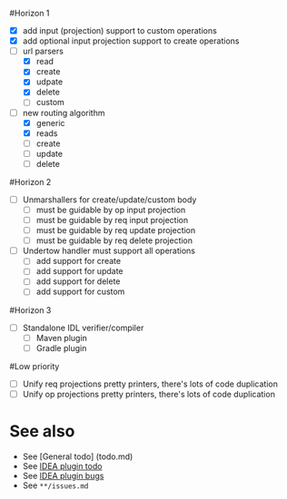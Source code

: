 #Horizon 1
- [x] add input (projection) support to custom operations
- [x] add optional input projection support to create operations
- [ ] url parsers
  - [x] read
  - [x] create
  - [x] udpate
  - [x] delete
  - [ ] custom
- [ ] new routing algorithm
  - [x] generic
  - [x] reads
  - [ ] create
  - [ ] update
  - [ ] delete

#Horizon 2
- [ ] Unmarshallers for create/update/custom body
  - [ ] must be guidable by op input projection
  - [ ] must be guidable by req input projection
  - [ ] must be guidable by req update projection
  - [ ] must be guidable by req delete projection
- [ ] Undertow handler must support all operations
  - [ ] add support for create
  - [ ] add support for update
  - [ ] add support for delete
  - [ ] add support for custom
  
#Horizon 3
- [ ] Standalone IDL verifier/compiler
  - [ ] Maven plugin
  - [ ] Gradle plugin

#Low priority
- [ ] Unify req projections pretty printers, there's lots of code duplication
- [ ] Unify op projections pretty printers, there's lots of code duplication
  
# See also
- See [General todo] (todo.md)
- See [IDEA plugin todo](idea-plugin/todo.md)
- See [IDEA plugin bugs](idea-plugin/bugs.md)
- See `**/issues.md`
